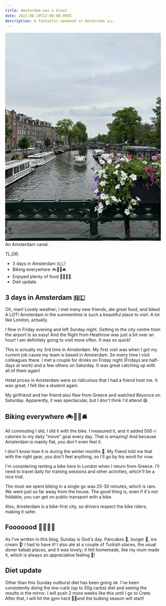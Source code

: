 ```yaml
---
title: Amsterdam was a blast
date: 2023-06-19T22:00:00.000Z
description: A fantastic weekend in Amsterdam 🇳🇱.
---
```

![A canal in Amsterdam centre.](amsterdam.jpg)
<span class="caption">An Amsterdam canal.</span>

_TL;DR;_

* 3 days in Amsterdam 🇳🇱!
* Biking everywhere 🚲🚴‍♂️🛎️.
* Enjoyed plenty of food 🥞🍦🍔🥙.
* Diet update.

## 3 days in Amsterdam 🇳🇱

Oh, man! Lovely weather; I met many new friends, ate great food, and biked A LOT! Amsterdam in the summertime is such a beautiful place to visit. A lot like London, actually.

I flew in Friday evening and left Sunday night. Getting to the city centre from the airport is so easy! And the flight from Heathrow was just a bit over an hour! I am definitely going to visit more often. It was so quick!

This is actually my 3rd time in Amsterdam. My first visit was when I got my current job cause my team is based in Amsterdam. So every time I visit colleagues there. I met a couple for drinks on Friday night (Fridays are half-days at work) and a few others on Saturday. It was great catching up with all of them again!

Hotel prices in Amsterdam were so ridiculous that I had a friend host me. It was great; I felt like a student again.

My girlfriend and her friend also flew from Greece and watched Beyonce on Saturday. Apparently, it was spectacular, but I don't think I'd attend 😅.

## Biking everywhere 🚲🚴‍♂️🛎️

All commuting I did, I did it with the bike. I measured it, and it added 500 🔥 calories to my daily "move" goal every day. That is amazing! And because Amsterdam is mainly flat, you don't even feel it.

I don't know how it is during the winter months 🥶. My friend told me that with the right gear, you don't feel anything, so I'll go by his word for now.

I'm considering renting a bike here in London when I return from Greece. I'll need to travel daily for training sessions and other activities, which'll be a nice trial.

The most we spent biking in a single go was 25-30 minutes, which is rare. We were just so far away from the house. The good thing is, even if it's not foldable, you can get on public transport with a bike.

Also, Amsterdam is a bike-first city, so drivers respect the bike riders, making it safer.

## Fooooood 🥞🍦🍔🥙

As I've written in this blog, Sunday is God's day. Pancakes 🥞, burger 🍔, ice cream 🍦! I had to have it! I also ate at a couple of Turkish places, the usual doner kebab places, and it was lovely; it felt homemade, like my mum made it, which is always an appreciative feeling 🥰!

## Diet update

Other than this Sunday outburst diet has been going ok. I've been consistently doing the low-carb (up to 50g carbs) diet and seeing the results in the mirror. I will push 2 more weeks like this until I go to Crete. After that, I will hit the gym hard 🏋🏻and the bulking season will start!
